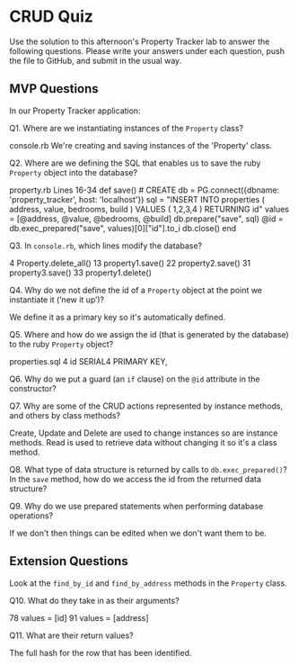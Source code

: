 # CRUD Quiz

Use the solution to this afternoon's Property Tracker lab to answer the following questions. Please write your answers under each question, push the file to GitHub, and submit in the usual way.

## MVP Questions

In our Property Tracker application:

Q1. Where are we instantiating instances of the `Property` class?

console.rb
We're creating and saving instances of the 'Property' class.


Q2. Where are we defining the SQL that enables us to save the ruby `Property` object into the database?

property.rb
Lines 16-34
def save() # CREATE
  db = PG.connect({dbname: 'property_tracker', host: 'localhost'})
  sql = "INSERT INTO properties
  (
    address,
    value,
    bedrooms,
    build
  )
  VALUES
  (
    $1,$2,$3,$4
  )
  RETURNING id"
  values = [@address, @value, @bedrooms, @build]
  db.prepare("save", sql)
  @id = db.exec_prepared("save", values)[0]["id"].to_i
  db.close()
end


Q3. In `console.rb`, which lines modify the database?

4  Property.delete_all()
13 property1.save()
22 property2.save()
31 property3.save()
33 property1.delete()


Q4. Why do we not define the id of a `Property` object at the point we instantiate it (‘new it up’)?

We define it as a primary key so it's automatically defined.


Q5. Where and how do we assign the id (that is generated by the database) to the ruby `Property` object?

properties.sql
4  id SERIAL4 PRIMARY KEY,


Q6. Why do we put a guard (an `if` clause) on the `@id` attribute in the constructor?

<!-- Speculative answer: We only want something to be printed or updated if the entry for that row is there. -->


Q7. Why are some of the CRUD actions represented by instance methods, and others by class methods?

<!-- I'm not sure about this. -->
Create, Update and Delete are used to change instances so are instance methods.
Read is used to retrieve data without changing it so it's a class method.


Q8. What type of data structure is returned by calls to `db.exec_prepared()`? In the `save` method, how do we access the id from the returned data structure?

<!-- db.exec_prepared: Don't know the data structure. -->
<!-- 'save': Don't know. -->


Q9. Why do we use prepared statements when performing database operations?

<!-- I'm not sure about this. -->
If we don't then things can be edited when we don't want them to be.


## Extension Questions

Look at the `find_by_id` and `find_by_address` methods in the `Property` class.

Q10. What do they take in as their arguments?

78  values = [id]
91  values = [address]


Q11. What are their return values?

The full hash for the row that has been identified.
